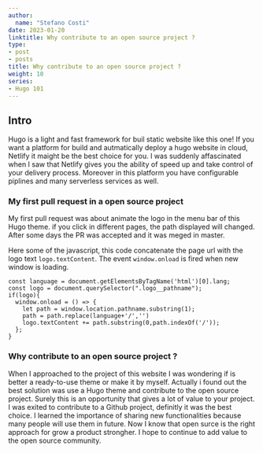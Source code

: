 ```yaml
---
author:
  name: "Stefano Costi"
date: 2023-01-20
linktitle: Why contribute to an open source project ?
type:
- post
- posts
title: Why contribute to an open source project ?
weight: 10
series:
- Hugo 101
---
```


## Intro
Hugo is a light and fast framework for buil static website like this one! 
If you want a platform for build and autmatically deploy a hugo website in cloud, Netlify it maight be the best choice for you. 
I was suddenly affascinated when I saw that Netlify gives you the ability of speed up and take control of your delivery process. 
Moreover in this platform you have configurable piplines and many serverless services as well.

### My first pull request in a open source project
My first pull request was about animate the logo in the menu bar of this Hugo theme. 
if you click in different pages, the path displayed will changed. After some days the PR was accepted and it was meged in master.

Here some of the javascript,
this code concatenate the page url with the logo text `logo.textContent`. The event `window.onload` is fired when new window is loading.
```
const language = document.getElementsByTagName('html')[0].lang;
const logo = document.querySelector(".logo__pathname");
if(logo){
  window.onload = () => {
    let path = window.location.pathname.substring(1);
    path = path.replace(language+'/','')
    logo.textContent += path.substring(0,path.indexOf('/'));
  };
}
```
### Why contribute to an open source project ?
When I approached to the project of this website I was wondering if is better a ready-to-use theme or make it by myself.
Actually i found out the best solution was use a Hugo theme and contribute to the open source project.
Surely this is an opportunity that gives a lot of value to your project.
I was exited to contribute to a Github project, definitly it was the best choice. I learned the importance of sharing new functionalities because many people will use them in future. Now I know that open surce is the right approach for grow a product strongher. I hope to continue to add value to the open source community. 
